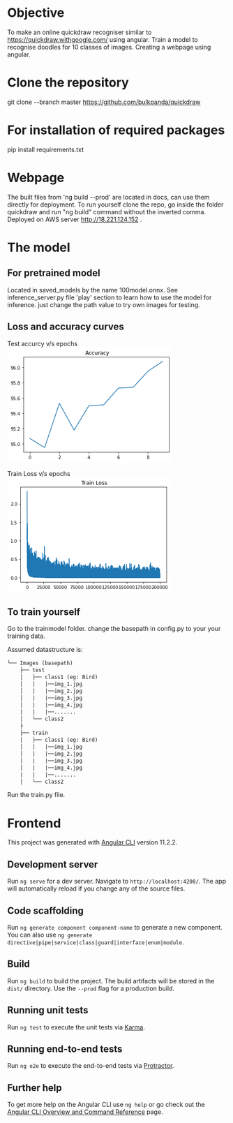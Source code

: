 # Objective

To make an online quickdraw recogniser similar to https://quickdraw.withgoogle.com/ using angular.
Train a model to recognise doodles for 10 classes of images.
Creating a webpage using angular.

# Clone the repository

git clone --branch master https://github.com/bulkpanda/quickdraw

# For installation of required packages

pip install requirements.txt

# Webpage

The built files from 'ng build --prod' are located in docs, can use them directly for deployment.
To run yourself clone the repo, go inside the folder quickdraw and run "ng build" command without the inverted comma.
Deployed on AWS server http://18.221.124.152 .

# The model

## For pretrained model

Located in saved_models by the name 100model.onnx.
See inference_server.py file 'play' section to learn how to use the model for inference.
just change the path value to try own images for testing.

## Loss and accuracy curves
Test accurcy v/s epochs
![GitHub Logo](/plots/accuracy.png)

Train Loss v/s epochs
![GitHub Logo](/plots/train_loss.png)

## To train yourself

Go to the trainmodel folder.
change the basepath in config.py to your your training data.

Assumed datastructure is:

    └── Images (basepath)
        ├── test
        │   ├── class1 (eg: Bird)
        │   |   |──img_1.jpg
        │   |   |──img_2.jpg
        │   |   |──img_3.jpg
        │   |   |──img_4.jpg
        |   |   |──.......
        │   └── class2
        ├   
        ├── train
        │   ├── class1 (eg: Bird)
        │   |   |──img_1.jpg
        │   |   |──img_2.jpg
        │   |   |──img_3.jpg
        │   |   |──img_4.jpg
        |   |   |──.......
        │   └── class2
        
Run the train.py file.

# Frontend

This project was generated with [Angular CLI](https://github.com/angular/angular-cli) version 11.2.2.

## Development server

Run `ng serve` for a dev server. Navigate to `http://localhost:4200/`. The app will automatically reload if you change any of the source files.

## Code scaffolding

Run `ng generate component component-name` to generate a new component. You can also use `ng generate directive|pipe|service|class|guard|interface|enum|module`.

## Build

Run `ng build` to build the project. The build artifacts will be stored in the `dist/` directory. Use the `--prod` flag for a production build.

## Running unit tests

Run `ng test` to execute the unit tests via [Karma](https://karma-runner.github.io).

## Running end-to-end tests

Run `ng e2e` to execute the end-to-end tests via [Protractor](http://www.protractortest.org/).

## Further help

To get more help on the Angular CLI use `ng help` or go check out the [Angular CLI Overview and Command Reference](https://angular.io/cli) page.
